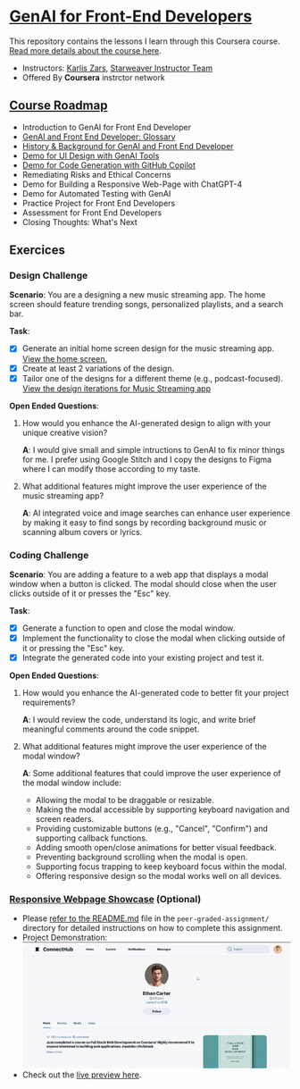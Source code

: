 # [GenAI for Front-End Developers](https://www.coursera.org/learn/genai-for-front-end-developers)

This repository contains the lessons I learn through this Coursera course. [Read more details about the course here](https://www.coursera.org/learn/genai-for-front-end-developers).

* Instructors: [Karlis Zars](https://www.coursera.org/instructor/~149442492), [Starweaver Instructor Team](https://www.coursera.org/instructor/~141793623)
* Offered By **Coursera** instrctor network

## [Course Roadmap](./docs/course-roadmap.pdf)

* Introduction to GenAI for Front End Developer
* [GenAI and Front End Developer: Glossary](./Glossary.md)
* [History & Background for GenAI and Front End Developer](./GenAI_history.md)
* [Demo for UI Design with GenAI Tools](./designs/README.md)
* [Demo for Code Generation with GitHub Copilot](./codes/README.md)
* Remediating Risks and Ethical Concerns
* Demo for Building a Responsive Web-Page with ChatGPT-4
* Demo for Automated Testing with GenAI
* Practice Project for Front End Developers
* Assessment for Front End Developers
* Closing Thoughts: What's Next

## Exercices

### Design Challenge

**Scenario**: You are a designing a new music streaming app. The home screen should feature trending songs, personalized playlists, and a search bar.

**Task**:

* [x] Generate an initial home screen design for the music streaming app.
[View the home screen.](./designs/music-streaming-app/README.md#initial-design)
* [x] Create at least 2 variations of the design.
* [x] Tailor one of the designs for a different theme (e.g., podcast-focused).
[View the design iterations for Music Streaming app](./designs/music-streaming-app/README.md)

**Open Ended Questions**:

1. How would you enhance the AI-generated design to align with your unique creative vision?

    **A**: I would give small and simple intructions to GenAI to fix minor things for me. I prefer using Google Stitch and I copy the designs to Figma where I can modify those according to my taste.

2. What additional features might improve the user experience of the music streaming app?

    **A**: AI integrated voice and image searches can enhance user experience by making it easy to find songs by recording background music or scanning album covers or lyrics.

### Coding Challenge

**Scenario**: You are adding a feature to a web app that displays a modal window when a button is clicked. The modal should close when the user clicks outside of it or presses the "Esc" key.

**Task**:

* [x] Generate a function to open and close the modal window.
* [x] Implement the functionality to close the modal when clicking outside of it or pressing the "Esc" key.
* [x] Integrate the generated code into your existing project and test it.

**Open Ended Questions**:

1. How would you enhance the AI-generated code to better fit your project requirements?

    **A**: I would review the code, understand its logic, and write brief meaningful comments around the code snippet.

2. What additional features might improve the user experience of the modal window?

    **A**: Some additional features that could improve the user experience of the modal window include:
    * Allowing the modal to be draggable or resizable.
    * Making the modal accessible by supporting keyboard navigation and screen readers.
    * Providing customizable buttons (e.g., "Cancel", "Confirm") and supporting callback functions.
    * Adding smooth open/close animations for better visual feedback.
    * Preventing background scrolling when the modal is open.
    * Supporting focus trapping to keep keyboard focus within the modal.
    * Offering responsive design so the modal works well on all devices.

### [Responsive Webpage Showcase](./peer-graded-assignment/README.md) (Optional)

* Please [refer to the README.md](./peer-graded-assignment/README.md) file in the `peer-graded-assignment/` directory for detailed instructions on how to complete this assignment.
* Project Demonstration: ![Project Demonstration](./peer-graded-assignment/demo/interactivity-demo.gif)
* Check out the [live preview here](https://shaizcodes.github.io/GenAI-for-Front-End-Developers/peer-graded-assignment/project/).

